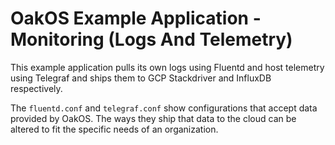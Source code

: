 # OakOS Example Application - Monitoring (Logs And Telemetry)

This example application pulls its own logs using Fluentd and host
telemetry using Telegraf and ships them to GCP Stackdriver and
InfluxDB respectively.

The `fluentd.conf` and `telegraf.conf` show configurations that accept
data provided by OakOS. The ways they ship that data to the cloud can
be altered to fit the specific needs of an organization.
